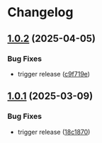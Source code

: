# Changelog

## [1.0.2](https://github.com/ofabiodev/tusk/compare/v1.0.1...v1.0.2) (2025-04-05)


### Bug Fixes

* trigger release ([c9f719e](https://github.com/ofabiodev/tusk/commit/c9f719eca29038497852bcb7e6bd1b59c302ba67))

## [1.0.1](https://github.com/ofabiodev/tusk/compare/v1.0.0...v1.0.1) (2025-03-09)


### Bug Fixes

* trigger release ([18c1870](https://github.com/ofabiodev/tusk/commit/18c18704aa25a86d285690278b0574f759d25af3))
